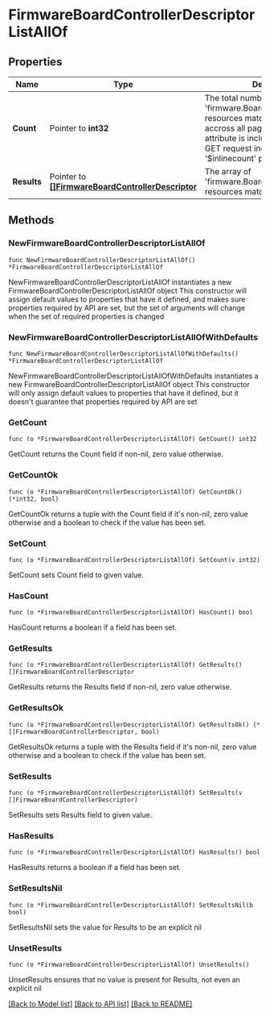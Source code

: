 # FirmwareBoardControllerDescriptorListAllOf

## Properties

Name | Type | Description | Notes
------------ | ------------- | ------------- | -------------
**Count** | Pointer to **int32** | The total number of &#39;firmware.BoardControllerDescriptor&#39; resources matching the request, accross all pages. The &#39;Count&#39; attribute is included when the HTTP GET request includes the &#39;$inlinecount&#39; parameter. | [optional] 
**Results** | Pointer to [**[]FirmwareBoardControllerDescriptor**](firmware.BoardControllerDescriptor.md) | The array of &#39;firmware.BoardControllerDescriptor&#39; resources matching the request. | [optional] 

## Methods

### NewFirmwareBoardControllerDescriptorListAllOf

`func NewFirmwareBoardControllerDescriptorListAllOf() *FirmwareBoardControllerDescriptorListAllOf`

NewFirmwareBoardControllerDescriptorListAllOf instantiates a new FirmwareBoardControllerDescriptorListAllOf object
This constructor will assign default values to properties that have it defined,
and makes sure properties required by API are set, but the set of arguments
will change when the set of required properties is changed

### NewFirmwareBoardControllerDescriptorListAllOfWithDefaults

`func NewFirmwareBoardControllerDescriptorListAllOfWithDefaults() *FirmwareBoardControllerDescriptorListAllOf`

NewFirmwareBoardControllerDescriptorListAllOfWithDefaults instantiates a new FirmwareBoardControllerDescriptorListAllOf object
This constructor will only assign default values to properties that have it defined,
but it doesn't guarantee that properties required by API are set

### GetCount

`func (o *FirmwareBoardControllerDescriptorListAllOf) GetCount() int32`

GetCount returns the Count field if non-nil, zero value otherwise.

### GetCountOk

`func (o *FirmwareBoardControllerDescriptorListAllOf) GetCountOk() (*int32, bool)`

GetCountOk returns a tuple with the Count field if it's non-nil, zero value otherwise
and a boolean to check if the value has been set.

### SetCount

`func (o *FirmwareBoardControllerDescriptorListAllOf) SetCount(v int32)`

SetCount sets Count field to given value.

### HasCount

`func (o *FirmwareBoardControllerDescriptorListAllOf) HasCount() bool`

HasCount returns a boolean if a field has been set.

### GetResults

`func (o *FirmwareBoardControllerDescriptorListAllOf) GetResults() []FirmwareBoardControllerDescriptor`

GetResults returns the Results field if non-nil, zero value otherwise.

### GetResultsOk

`func (o *FirmwareBoardControllerDescriptorListAllOf) GetResultsOk() (*[]FirmwareBoardControllerDescriptor, bool)`

GetResultsOk returns a tuple with the Results field if it's non-nil, zero value otherwise
and a boolean to check if the value has been set.

### SetResults

`func (o *FirmwareBoardControllerDescriptorListAllOf) SetResults(v []FirmwareBoardControllerDescriptor)`

SetResults sets Results field to given value.

### HasResults

`func (o *FirmwareBoardControllerDescriptorListAllOf) HasResults() bool`

HasResults returns a boolean if a field has been set.

### SetResultsNil

`func (o *FirmwareBoardControllerDescriptorListAllOf) SetResultsNil(b bool)`

 SetResultsNil sets the value for Results to be an explicit nil

### UnsetResults
`func (o *FirmwareBoardControllerDescriptorListAllOf) UnsetResults()`

UnsetResults ensures that no value is present for Results, not even an explicit nil

[[Back to Model list]](../README.md#documentation-for-models) [[Back to API list]](../README.md#documentation-for-api-endpoints) [[Back to README]](../README.md)


